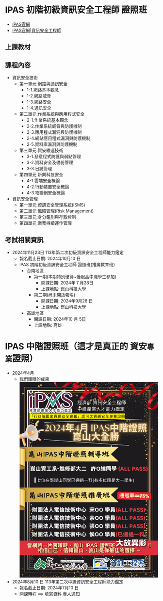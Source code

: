 # IPAS 初階初級資訊安全工程師 證照班
- [IPAS官網](https://www.ipas.org.tw/)
- [IPAS官網|資訊安全工程師](https://www.ipas.org.tw/ISE)
## 上課教材
## 課程內容
- 資訊安全技術
  - 第一單元:網路與通訊安全
    - 1-1.網路基本觀念
    - 1-2.網路威脅
    - 1-3.網路安全
    - 1-4.通訊安全 
  - 第二單元:作業系統與應用程式安全
    - 2-1.作業系統基本觀念
    - 2-2.作業系統威脅與防護機制
    - 2-3.應用程式漏洞與防護機制
    - 2-4.網站應用程式漏洞與防護機制
    - 2-5.資料庫漏洞與防護機制 
  - 第三單元:資安維運技術
    - 3-1.惡意程式防護與弱點管理
    - 3-2.資料安全及備份管理
    - 3-3.日誌管理
  - 第四單元 新興科技安全
    - 4-1.雲端安全概論 
    - 4-2.行動裝置安全概論
    - 4-3.物聯網安全概論
- 資訊安全管理
  - 第一單元:資訊安全管理系統(ISMS)
  - 第二單元:風險管理(Risk Management)
  - 第三單元:身分鑑別與存取控制
  - 第四單元:業務持續運作管理

## 考試相關資訊
- 2024年11月23日 113年第二次初級資訊安全工程師能力鑑定
  - 報名截止日期: 2024年10月10 日
  - IPAS 初階初級資訊安全工程師 證照班(推廣教育班)
    - 台南地區
      - 第一期(本期特別優待~僅限高中職學生參加)
        - 開課日期: 2024年７月28日
        - 上課地點: 崑山科技大學
      - 第二期(尚未開放報名)
        - 開課日期: 2024年9月28 日
        - 上課地點: 崑山科技大學
    - 高雄地區
        - 開課日期: 2024年10 月 5日
        - 上課地點: 高雄
# IPAS 中階證照班（這才是真正的 資安`專業`證照）
- 2024年4月
  - 我們耀眼的成果
![我們耀眼的成果](ipas中階.png)
- 2024年8月10 日 113年第二次中級資訊安全工程師能力鑑定
  - 報名截止日期: 2024年7月10 日
  - 開課時程 ==> [填寫資料 專人通知]()

